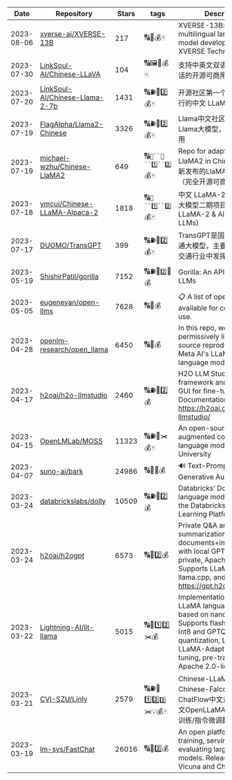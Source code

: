| Date | Repository | Stars | tags |  Description  |
|------------|---------|-------|-------------|-------------|
| 2023-08-06 | [xverse-ai/XVERSE-13B](https://github.com/xverse-ai/XVERSE-13B) | 217 | 🔠🚌💰🀄 | XVERSE-13B: A multilingual large language model developed by XVERSE Technology Inc. |
| 2023-07-30 | [LinkSoul-AI/Chinese-LLaVA](https://github.com/LinkSoul-AI/Chinese-LLaVA) | 104 | 🔠🖼️🔨💰🀄 | 支持中英文双语视觉-文本对话的开源可商用多模态模型。 |
| 2023-07-20 | [LinkSoul-AI/Chinese-Llama-2-7b](https://github.com/LinkSoul-AI/Chinese-Llama-2-7b) | 1431 | 🔠⛽🚌2️⃣💰🀄 | 开源社区第一个能下载、能运行的中文 LLaMA2 模型！ |
| 2023-07-19 | [FlagAlpha/Llama2-Chinese](https://github.com/FlagAlpha/Llama2-Chinese) | 3326 | 🔠⛽🚌2️⃣💰🀄 | Llama中文社区，最好的中文Llama大模型，完全开源可商用 |
| 2023-07-19 | [michael-wzhu/Chinese-LlaMA2](https://github.com/michael-wzhu/Chinese-LlaMA2) | 649 | 🔠`🚌``🚕``1️⃣``2️⃣`💰🀄 | Repo for adapting Meta LlaMA2 in Chinese! META最新发布的LlaMA2的汉化版！ （完全开源可商用） |
| 2023-07-18 | [ymcui/Chinese-LLaMA-Alpaca-2](https://github.com/ymcui/Chinese-LLaMA-Alpaca-2) | 1818 | 🔠`🚌``1️⃣``2️⃣`💰🀄 | 中文 LLaMA-2 & Alpaca-2 大模型二期项目 (Chinese LLaMA-2 & Alpaca-2 LLMs) |
| 2023-07-17 | [DUOMO/TransGPT](https://github.com/DUOMO/TransGPT) | 399 | 🔠⛽🚕2️⃣💰🀄 | TransGPT是国内首款开源交通大模型，主要致力于在真实交通行业中发挥实际价值。 |
| 2023-05-19 | [ShishirPatil/gorilla](https://github.com/ShishirPatil/gorilla) | 7152 | 🔠⛽🚌`2️⃣`🔨💰 | Gorilla: An API store for LLMs |
| 2023-05-05 | [eugeneyan/open-llms](https://github.com/eugeneyan/open-llms) | 7628 | 🔠📝💰 | 📋 A list of open LLMs available for commercial use. |
| 2023-04-28 | [openlm-research/open_llama](https://github.com/openlm-research/open_llama) | 6450 | 🔠🚌💰 | In this repo, we release a permissively licensed open source reproduction of Meta AI's LLaMA large language model. |
| 2023-04-17 | [h2oai/h2o-llmstudio](https://github.com/h2oai/h2o-llmstudio) | 2460 | 🔠⛽🚌2️⃣💰 | H2O LLM Studio - a framework and no-code GUI for fine-tuning LLMs. Documentation: https://h2oai.github.io/h2o-llmstudio/ |
| 2023-04-15 | [OpenLMLab/MOSS](https://github.com/OpenLMLab/MOSS) | 11323 | 🔠⛽🚌✂️💰🀄 | An open-source tool-augmented conversational language model from Fudan University |
| 2023-04-07 | [suno-ai/bark](https://github.com/suno-ai/bark) | 24986 | 🔠🎵🚌💰 | 🔊 Text-Prompted Generative Audio Model |
| 2023-03-24 | [databrickslabs/dolly](https://github.com/databrickslabs/dolly) | 10509 | 🔠⛽🚌2️⃣💰 | Databricks’ Dolly, a large language model trained on the Databricks Machine Learning Platform |
| 2023-03-24 | [h2oai/h2ogpt](https://github.com/h2oai/h2ogpt) | 6573 | 🔠🚌2️⃣💰 | Private Q&A and summarization of documents+images or chat with local GPT, 100% private, Apache 2.0. Supports LLaMa2, llama.cpp, and more. Demo: https://gpt.h2o.ai/ |
| 2023-03-22 | [Lightning-AI/lit-llama](https://github.com/Lightning-AI/lit-llama) | 5015 | 🔠🚌1️⃣2️⃣✂️💰 | Implementation of the LLaMA language model based on nanoGPT. Supports flash attention, Int8 and GPTQ 4bit quantization, LoRA and LLaMA-Adapter fine-tuning, pre-training. Apache 2.0-licensed. |
| 2023-03-21 | [CVI-SZU/Linly](https://github.com/CVI-SZU/Linly) | 2579 | 🔠⛽🚌1️⃣2️⃣`3️⃣`✂️💡💰🀄 | Chinese-LLaMA 1&2、Chinese-Falcon 基础模型；ChatFlow中文对话模型；中文OpenLLaMA模型；NLP预训练/指令微调数据集 |
| 2023-03-19 | [lm-sys/FastChat](https://github.com/lm-sys/FastChat) | 26016 | 🔠🚌2️⃣💰 | An open platform for training, serving, and evaluating large language models. Release repo for Vicuna and Chatbot Arena. |
